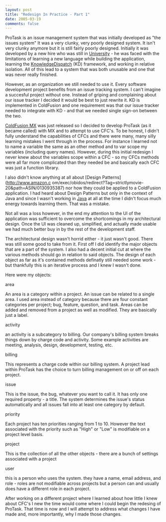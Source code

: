 ```yaml
---
layout: post
title: "Redesign In Practice - Part 1"
date: 2005-03-19
comments: false
---
```

ProTask is an issue management system that was initially developed as "the
issues system" It was a very clunky, very poorly designed system. It isn't
very clunky anymore but it is still fairly poorly designed. Initially it was
developed by a new hire who was still in
[University](http://www.marshall.edu/) \- he was faced with the limitations of
learning a new language while building the application, learning the
[KnowledgeDispatch](http://knowledgedispatch.com/) (KD) framework, and working
in relative isolation. All of this lead to a system that was both unusable and
one that was never really finished.

However, as an organization we still needed to use it. Every software
development project benefits from an issue tracking system. I can't imagine a
succesful project without one. Instead of griping and complaining about our
issue tracker I decided it would be best to just rewrite it. KD is implemented
in ColdFusion and one requirement was that our issue tracker needed to
integrate with KD - and that we needed single sign-on between the two.

[ColdFusion MX](http://www.macromedia.com/software/coldfusion/) was just
released so I decided to develop ProTask (as it became called) with MX and to
attempt to use CFC's. To be honest, I didn't fully understand the capabilities
of CFCs and there were many, many silly learning mistakes I went through in
the process. For instance I learned not to name a variable the same as an
other method and to var scope my variables (including query names). However,
during this initial redesign I never knew about the variables scope within a
CFC - so my CFCs methods were all far more complicated than they needed be and
basically each CFC was just a function library.

I also didn't know anything at all about [Design Patterns](http://www.amazon.c
om/exec/obidos/redirect?Tag=strictlymovie-20&path=ASIN/0130935387) nor how
they could be applied to a ColdFusion application. I had heard about Design
Patterns but only in the context of Java and since I wasn't working in
[Java](http://java.sun.com/) at all at the time I didn't focus much energy
towards learning them. That was a mistake.

Not all was a loss however, in the end my attention to the UI of the
application was sufficient to overcome the shortcomings in my architectural
design. Once the UI was cleaned up, simplified, and actually made usable we
had much better buy in by the rest of the development staff.

The architectural design wasn't horrid either - it just wasn't good. There was
still some good to take from it. First off I did identify the major objects
that are a part of the system. I also had a decent initial cut at where the
various methods should go in relation to said objects. The design of each
object as far as it's contained methods definatly still needed some work - but
thankfully this is an iterative process and I knew I wasn't done.

Here were my objects:



area



An area is a category within a project. An issue can be related to a single area. I used area instead of category because there are four constant categories per project; bug, feature, question, and task. Areas can be added and removed from a project as well as modified. They are basically just a label.

activity



an activity is a subcategory to billing. Our company's billing system breaks things down by charge code and activity. Some example activities are meeting, analysis, design, development, testing, etc.

billing



This represents a charge code within our billing system. A project lead within ProTask has the choice to turn billing management on or off on each project.

issue



This is the issue, the bug, whatever you want to call it. It has only one required property - a title. The system determines the issue's status automatically and all issues fall into at least one category by default.

priority



Each project has ten priorities ranging from 1 to 10. However the text associated with the priority such as "High" or "Low" is modifiable on a project level basis.

project



This is the collection of all the other objects - there are a bunch of settings associated with a project

user



this is a person who uses the system. they have a name, email address, and role - roles are not modifiable across projects but a person can and usually does have a different role in each project.



After working on a different project where I learned about how little I knew
about CFC's I new the time would come where I could begin the redesing of
ProTask. That time is now and I will attempt to address what changes I have
made and, more importantly, why I made those changes.

